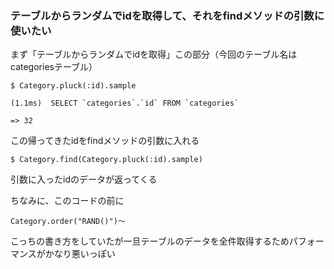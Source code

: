 ### テーブルからランダムでidを取得して、それをfindメソッドの引数に使いたい


まず「テーブルからランダムでidを取得」この部分（今回のテーブル名はcategoriesテーブル）

```
$ Category.pluck(:id).sample
```

```
(1.1ms)  SELECT `categories`.`id` FROM `categories`
  
=> 32
```

この帰ってきたidをfindメソッドの引数に入れる

```
$ Category.find(Category.pluck(:id).sample)
```

引数に入ったidのデータが返ってくる



ちなみに、このコードの前に

```
Category.order("RAND()")〜
```

こっちの書き方をしていたが一旦テーブルのデータを全件取得するためパフォーマンスがかなり悪いっぽい
